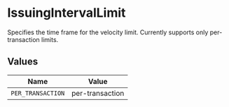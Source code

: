 # IssuingIntervalLimit

Specifies the time frame for the velocity limit. Currently supports only per-transaction limits.


## Values

| Name              | Value             |
| ----------------- | ----------------- |
| `PER_TRANSACTION` | per-transaction   |
